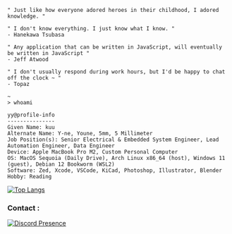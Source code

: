 <!---
<img src="./pict/mangabomb.png">
--->

```
" Just like how everyone adored heroes in their childhood, I adored knowledge. "

" I don't know everything. I just know what I know. "
- Hanekawa Tsubasa

" Any application that can be written in JavaScript, will eventually be written in JavaScript "
- Jeff Atwood

" I don't usually respond during work hours, but I'd be happy to chat off the clock ~ "
- Topaz
```

```
~
> whoami

yy@profile-info
---------------
Given Name: kuu
Alternate Name: Y-ne, Youne, 5mm, 5 Millimeter
Job Position(s): Senior Electrical & Embedded System Engineer, Lead Automation Engineer, Data Engineer
Device: Apple MacBook Pro M2, Custom Personal Computer
OS: MacOS Sequoia (Daily Drive), Arch Linux x86_64 (host), Windows 11 (guest), Debian 12 Bookworm (WSL2)
Software: Zed, Xcode, VSCode, KiCad, Photoshop, Illustrator, Blender
Hobby: Reading
```

[![Top Langs](https://github-readme-stats.vercel.app/api/top-langs/?username=y-ne&layout=compact&langs_count=10&hide=jupyter%20notebook,ejs,html,css&hide_title=true)](https://github.com/anuraghazra/github-readme-stats)

<h3>Contact :</h3>

[![Discord Presence](https://lanyard.kyrie25.me/api/390488207294332942)](https://discord.com/users/390488207294332942)
